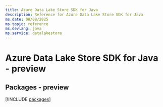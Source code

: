 ```yaml
---
title: Azure Data Lake Store SDK for Java
description: Reference for Azure Data Lake Store SDK for Java
ms.date: 08/08/2025
ms.topic: reference
ms.devlang: java
ms.service: datalakestore
---
```

# Azure Data Lake Store SDK for Java - preview
## Packages - preview
[!INCLUDE [packages](data-lake-store-index.md)]